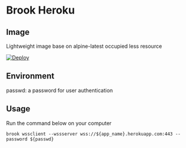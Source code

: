 # Brook Heroku

## Image

Lightweight image base on alpine-latest occupied less resource

[![Deploy](https://www.herokucdn.com/deploy/button.png)](https://heroku.com/deploy)

## Environment

passwd: a password for user authentication

## Usage

Run the command below on your computer

```
brook wssclient --wssserver wss://${app_name}.herokuapp.com:443 --password ${passwd}
```
